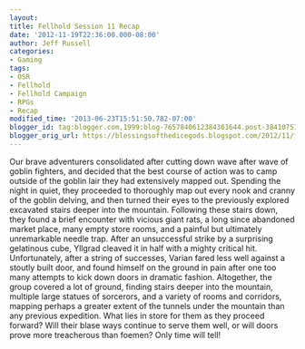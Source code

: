 ```yaml
---
layout:  
title: Fellhold Session 11 Recap
date: '2012-11-19T22:36:00.000-08:00'
author: Jeff Russell
categories:
- Gaming
tags:
- OSR
- Fellhold
- Fellhold Campaign
- RPGs
- Recap
modified_time: '2013-06-23T15:51:50.782-07:00'
blogger_id: tag:blogger.com,1999:blog-7657840612384361644.post-3841075176355716903
blogger_orig_url: https://blessingsofthedicegods.blogspot.com/2012/11/fellhold-session-11-recap.html
---
```


Our brave adventurers consolidated after cutting down wave after wave of goblin fighters, and decided that the best course of action was to camp outside of the goblin lair they had extensively mapped out. Spending the night in quiet, they proceeded to thoroughly map out every nook and cranny of the goblin delving, and then turned their eyes to the previously explored excavated stairs deeper into the mountain. Following these stairs down, they found a brief encounter with vicious giant rats, a long since abandoned market place, many empty store rooms, and a painful but ultimately unremarkable needle trap. After an unsuccessful strike by a surprising gelatinous cube, Yllgrad cleaved it in half with a mighty critical hit. Unfortunately, after a string of successes, Varian fared less well against a stoutly built door, and found himself on the ground in pain after one too many attempts to kick down doors in dramatic fashion. Altogether, the group covered a lot of ground, finding stairs deeper into the mountain, multiple large statues of sorcerors, and a variety of rooms and corridors, mapping perhaps a greater extent of the tunnels under the mountain than any previous expedition. What lies in store for them as they proceed forward? Will their blase ways continue to serve them well, or will doors prove more treacherous than foemen? Only time will tell! 
